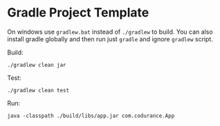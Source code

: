 # Gradle Project Template

On windows use `gradlew.bat` instead of `./gradlew` to build.
You can also install gradle globally and then run just `gradle` and ignore `gradlew` script.

Build:

    ./gradlew clean jar

Test:

    ./gradlew clean test

Run:

    java -classpath ./build/libs/app.jar com.codurance.App

